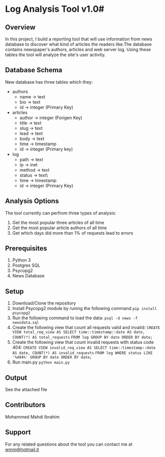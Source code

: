 # Log Analysis Tool v1.0#

## Overview
In this project, I build a reporting tool that will use information from news database to discover what kind of articles the readers like.The database contains newspaper's authors, articles and web server log. Using these tables the tool will analyze the site's user activity.

## Database Schema
New database has three tables which they:
- authors
  - name -> text
  - bio -> text
  - id -> integer (Primary Key)
- articles
  - author -> integer (Forigen Key)
  - title -> text
  - slug -> text
  - lead -> text
  - body -> text
  - time -> timestamp
  - id -> integer (Primary key)
- log
  - path -> text
  - ip -> inet
  - method -> text
  - status -> text\  
  - time -> timestamp
  - id -> integer (Primary Key)

## Analysis Options
The tool currently can perfrom three types of analysis:
1. Get the most popular three articles of all time
2. Get the most popular article authors of all time
3. Get which days did more than 1% of requests lead to errors

## Prerequisites
1. Python 3
2. Postgres SQL
3. Psycopg2
4. News Database

## Setup
1. Download/Clone the repository
2. Install Psycopg2 module by runing the following command
   `pip install psycopg2`
3. Run the following command to load the data:
   `psql -d news -f newsdata.sql`
4. Create the following view that count all requests valid and invalid: 
   `CREATE VIEW total_req_view AS SELECT time::timestamp::date AS date, COUNT(*) AS total_requests`
   `FROM log GROUP BY date ORDER BY date;`
5. Create the following view that count invalid requests with status code 404:
   `CREATE VIEW invalid_req_view AS SELECT time::timestamp::date AS date, COUNT(*) AS invalid_requests`
   `FROM log WHERE status LIKE '%404%' GROUP BY date ORDER BY date;`
6. Run main.py 
   `python main.py`

## Output
See the attached file

## Contributors
Mohammed Mahdi Ibrahim

## Support
For any related questions about the tool you can contact me at wmm@hotmail.it